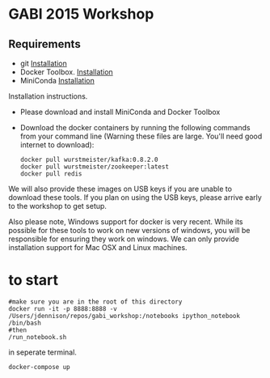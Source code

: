 # GABI 2015 Workshop

## Requirements

- git [Installation](http://git-scm.com/downloads)
- Docker Toolbox. [Installation](https://www.docker.com/toolbox)
- MiniConda [Installation](http://conda.pydata.org/miniconda.html)


Installation instructions. 

- Please download and install MiniConda and Docker Toolbox
- Download the docker containers by running the following commands from your command line (Warning these files are large. You'll need good internet to download):

    ```
    docker pull wurstmeister/kafka:0.8.2.0 
    docker pull wurstmeister/zookeeper:latest
    docker pull redis
    ```

We will also provide these images on USB keys if you are unable to download these tools. If you plan on using the USB keys, please arrive early to the workshop to get setup.

Also please note, Windows support for docker is very recent. While its possible for these tools to work on new versions of windows, you will be responsible for ensuring they work on windows. We can only provide installation support for Mac OSX and Linux machines.


# to start

```
#make sure you are in the root of this directory
docker run -it -p 8888:8888 -v /Users/jdennison/repos/gabi_workshop:/notebooks ipython_notebook /bin/bash
#then
/run_notebook.sh
```

in seperate terminal.
```
docker-compose up
```
